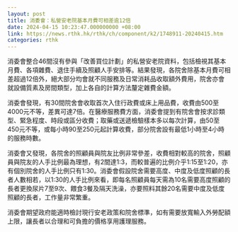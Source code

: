 ```yaml
---
layout: post
title: 消委會：私營安老院基本月費可相差逾12倍
date: 2024-04-15 10:23:47.000000000 +08:00
link: https://news.rthk.hk/rthk/ch/component/k2/1748911-20240415.htm
categories: rthk
---
```


消委會整合46間沒有參與「改善買位計劃」的私營安老院資料，包括檢視其基本月費、各項雜費、退住手續及照顧人手安排等。結果發現，各院舍除基本月費可相差超過12倍外，絕大部分均會就不同服務及日常消耗品收取額外費用，院舍亦會就設備質素及房間類型，加上各自的計算方法釐定雜費金額。

消委會發現，有30間院舍會收取首次入住行政費或床上用品費，收費由500至4000元不等，差異可達7倍。在醫療服務費方面，消委會提到有院舍會按求診類型、緊急程度、時段或區分收費；取藥或送遞檢驗樣本多以每次計算，由50至450元不等，或每小時90至250元起計算收費，部分院舍設有最低1小時至4小時的服務時數。

消委會又發現，各院舍的照顧員與院友比例非常參差，收費相對較高的院舍，照顧員與院友的人手比例最為理想，有2間達1:3，而較普遍的比例介乎1:15至1:20，亦有個別院舍的人手比例只有1:30。消委會假設院舍需要高度、中度及低度照顧的長者人數相若，以1:30的人手比例來看，即每名照顧員每天需為10名需要高度照顧的長者更換尿片7至9次、餵食3餐及隔天洗澡，亦要照料其餘20名需要中度及低度照顧的長者，工作量非常繁重。

消委會期望政府能適時檢討現行安老政策和院舍標準，如有需要放寬輸入外勞配額上限，讓長者以合理和可負擔的價格享用護理服務。

